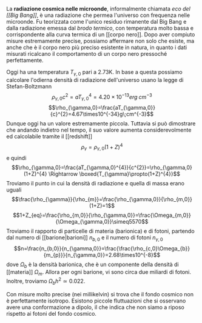 La **radiazione cosmica nelle microonde**, informalmente chiamata *eco del [[Big Bang]]*, è una radiazione che permea l'universo con frequenza nelle microonde. Fu teorizzata come l'unico residuo rimanente dal Big Bang e dalla radiazione emessa dal *brodo termico*, con temperatura molto bassa e corrispondente alla curva termica di un [[corpo nero]]. Dopo aver compiuto misure estremamente precise, possiamo affermare non solo che esiste, ma anche che è il corpo nero più preciso esistente in natura, in quanto i dati misurati ricalcano il comportamento di un corpo nero pressoché perfettamente.

Oggi ha una temperatura $T_{\gamma,0}$ pari a 2.73K. In base a questa possiamo calcolare l'odierna densità di radiazione dell'universo usano la legge di Stefan-Boltzmann
$$\rho_{\gamma,0}c^{2}=aT_{\gamma,0}^{4}=4.20\times10^{-13}erg\;cm^{-3}$$
$$\rho_{\gamma,0}=\frac{aT_{\gamma,0}}{c}^{2}=4.67\times10^{-34}g\;cm^{-3}$$
Dunque oggi ha un valore estremamente piccola. Tuttavia si può dimostrare che andando indietro nel tempo, il suo valore aumenta considerevolmente ed calcolabile tramite il [[redshift]]
$$\rho_\gamma=\rho_{\gamma,0}(1+Z)^{4}$$
e quindi
$$\rho_{\gamma,0}=\frac{aT_{\gamma,0}^{4}}{c^{2}}=\rho_{\gamma,0}(1+Z)^{4} \Rightarrow \boxed{T_{\gamma}\propto(1+Z)^{4}}$$
Troviamo il punto in cui la densità di radiazione e quella di massa erano uguali
$$\frac{\rho_{\gamma}}{\rho_{m}}=\frac{\rho_{\gamma,0}}{\rho_{m,0}}(1+Z)=1$$
$$1+Z_{eq}=\frac{\rho_{m,0}}{\rho_{\gamma,0}}=\frac{\Omega_{m,0}}{\Omega_{\gamma,0}}\simeq5570$$
Troviamo il rapporto di particelle di materia (barionica) e di fotoni, partendo dal numero di [[barione|barioni]] $n_{b,0}$ e il numero di fotoni $n_{\gamma,0}$
$$n=\frac{n_{b,0}}{n_{\gamma,0}}=\frac{\frac{\rho_{c,0}\Omega_{b}}{m_{p}}}{n_{\gamma,0}}=2.68\times10^{-8}$$
dove $\Omega_{b}$ è la densità barionica, che è un componente della densità di [[materia]] $\Omega_{m}$. Allora per ogni barione, vi sono circa due miliardi di fotoni. Inoltre, troviamo $\Omega_{b}h^{2}\simeq0.022$.

Con misure molto precise (nei millikelvin) si trova che il fondo cosmico non è perfettamente isotropo. Esistono piccole fluttuazioni che si osservano avere una conformazione a dipolo, il che indica che non siamo a riposo rispetto ai fotoni del fondo cosmico.